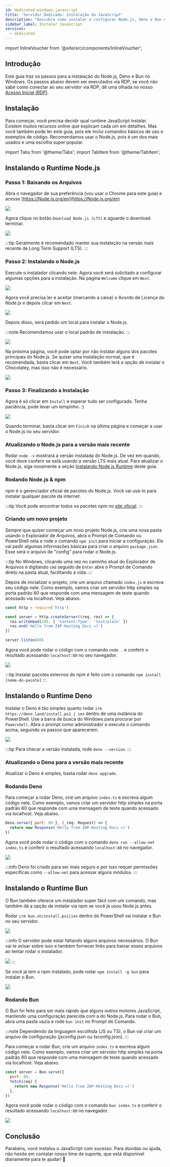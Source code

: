 ```yaml
---
id: dedicated-windows-javascript
title: 'Servidor Dedicado: Instalação do JavaScript'
description: "Descubra como instalar e configurar Node.js, Deno e Bun no Windows para rodar JavaScript de forma eficiente → Saiba mais agora"
sidebar_label: Instalar JavaScript
services:
  - dedicated
---
```


import InlineVoucher from '@site/src/components/InlineVoucher';

## Introdução

Este guia traz os passos para a instalação do Node.js, Deno e Bun no Windows. Os passos abaixo devem ser executados via RDP, se você não sabe como conectar ao seu servidor via RDP, dê uma olhada no nosso [Acesso Inicial (RDP)](vserver-windows-userdp.md).

<InlineVoucher />

## Instalação

Para começar, você precisa decidir qual runtime JavaScript instalar. Existem muitos recursos online que explicam cada um em detalhes. Mas você também pode ler este guia, pois ele inclui comandos básicos de uso e exemplos de código. Recomendamos usar o Node.js, pois é um dos mais usados e uma escolha super popular.

import Tabs from '@theme/Tabs';
import TabItem from '@theme/TabItem';

<Tabs>
<TabItem value="Node.js Runtime" label="Node.js" default>

## Instalando o Runtime Node.js

### Passo 1: Baixando os Arquivos
Abra o navegador de sua preferência (vou usar o Chrome para este guia) e acesse [https://Node.js.org/en](https://Node.js.org/en)

![](https://screensaver01.zap-hosting.com/index.php/s/FXEML6xiCedS7Nq/preview)

Agora clique no botão `Download Node.js (LTS)` e aguarde o download terminar.

![](https://screensaver01.zap-hosting.com/index.php/s/EwjMejMYykPCQRQ/preview)

:::tip
Geralmente é recomendado manter sua instalação na versão mais recente de Long Term Support (LTS).
:::

### Passo 2: Instalando o Node.js
Execute o instalador clicando nele. Agora você será solicitado a configurar algumas opções para a instalação. Na página `Welcome` clique em `Next`.

![](https://screensaver01.zap-hosting.com/index.php/s/4kZo7AFbMk58c2E/preview)

Agora você precisa ler e aceitar (marcando a caixa) o Acordo de Licença do Node.js e depois clicar em `Next`.

![](https://screensaver01.zap-hosting.com/index.php/s/sDNjGj7fCqHRFGp/preview)

Depois disso, será pedido um local para instalar o Node.js.

:::note
Recomendamos usar o local padrão de instalação.
:::

![](https://screensaver01.zap-hosting.com/index.php/s/L2wNRLFfEo3H6wn/preview)

Na próxima página, você pode optar por não instalar alguns dos pacotes principais do Node.js. Se quiser uma instalação normal, que é recomendada, basta clicar em `Next`. Você também terá a opção de instalar o Chocolatey, mas isso não é necessário.

![](https://screensaver01.zap-hosting.com/index.php/s/y6ssQbn2psE5sFt/preview)

### Passo 3: Finalizando a Instalação
Agora é só clicar em `Install` e esperar tudo ser configurado. Tenha paciência, pode levar um tempinho. :)

![](https://screensaver01.zap-hosting.com/index.php/s/Bdr4pfwS2HRoaS2/preview)

Quando terminar, basta clicar em `Finish` na última página e começar a usar o Node.js no seu servidor.

### Atualizando o Node.js para a versão mais recente

Rodar `node -v` mostrará a versão instalada do Node.js. De vez em quando, você deve conferir se está usando a versão LTS mais atual. Para atualizar o Node.js, siga novamente a seção [Instalando Node.js Runtime](dedicated-windows-javascript.md) deste guia.

### Rodando Node.js & npm

npm é o gerenciador oficial de pacotes do Node.js. Você vai usá-lo para instalar qualquer pacote da internet.

:::tip
Você pode encontrar todos os pacotes npm no [site oficial](https://www.npmjs.com/).
:::

### Criando um novo projeto

Sempre que quiser começar um novo projeto Node.js, crie uma nova pasta usando o Explorador de Arquivos, abra o Prompt de Comando ou PowerShell nela e rode o comando `npm init` para iniciar a configuração. Ele vai pedir algumas informações básicas para criar o arquivo `package.json`. Esse será o arquivo de "config" para rodar o Node.js.

:::tip
No Windows, clicando uma vez no caminho atual do Explorador de Arquivos e digitando `cmd` seguido de `Enter` abre o Prompt de Comando direto na pasta atual, facilitando a vida.
:::

Depois de inicializar o projeto, crie um arquivo chamado `index.js` e escreva seu código nele. Como exemplo, vamos criar um servidor http simples na porta padrão 80 que responde com uma mensagem de teste quando acessado via localhost. Veja abaixo.

```js
const http = require('http')

const server = http.createServer((req, res) => {
  res.writeHead(200, { 'Content-Type': 'text/plain' })
  res.end('Hello from ZAP-Hosting Docs =)')
})

server.listen(80)
```

Agora você pode rodar o código com o comando `node .` e conferir o resultado acessando `localhost:80` no seu navegador.

![](https://screensaver01.zap-hosting.com/index.php/s/kWRi9agrzkWc4rw/preview)

:::tip
Instalar pacotes externos do npm é feito com o comando `npm install [nome-do-pacote]`
:::

</TabItem>

<TabItem value="Deno Runtime" label="Deno" default>

## Instalando o Runtime Deno

Instalar o Deno é tão simples quanto rodar `irm https://deno.land/install.ps1 | iex` dentro de uma instância do PowerShell. Use a barra de busca do Windows para procurar por `Powershell`. Abra o prompt como administrador e execute o comando acima, seguindo os passos que aparecerem.

![](https://screensaver01.zap-hosting.com/index.php/s/jTdDo6c2Kx42o8B/preview)

:::tip
Para checar a versão instalada, rode `deno --version`.
:::

### Atualizando o Deno para a versão mais recente

Atualizar o Deno é simples, basta rodar `deno upgrade`.

### Rodando Deno

Para começar a rodar Deno, crie um arquivo `index.ts` e escreva algum código nele. Como exemplo, vamos criar um servidor http simples na porta padrão 80 que responde com uma mensagem de teste quando acessado via localhost. Veja abaixo.

```js
Deno.serve({ port: 80 }, (_req: Request) => {
  return new Response('Hello from ZAP-Hosting Docs =)')
})
```

Agora você pode rodar o código com o comando `deno run --allow-net index.ts` e conferir o resultado acessando `localhost:80` no navegador.

![](https://screensaver01.zap-hosting.com/index.php/s/rswYFXWM9D5grpS/preview)

:::info
Deno foi criado para ser mais seguro e por isso requer permissões específicas como `--allow-net` para acessar alguns módulos.
:::

</TabItem>

<TabItem value="Bun Runtime" label="Bun" default>

## Instalando o Runtime Bun

O Bun também oferece um instalador super fácil com um comando, mas também dá a opção de instalar via npm se você já usou Node.js antes.

<Tabs>
<TabItem value="command" label="Comando" default>

Rodar `irm bun.sh/install.ps1|iex` dentro do PowerShell vai instalar o Bun no seu servidor.

![](https://screensaver01.zap-hosting.com/index.php/s/65oooTQRGQPW8DS/preview)

:::info
O servidor pode estar faltando alguns arquivos necessários. O Bun vai te avisar sobre isso e também fornecer links para baixar esses arquivos ao tentar rodar o instalador.

![](https://screensaver01.zap-hosting.com/index.php/s/kZsc5DF3BAiQ2fF/preview)
:::

</TabItem>
<TabItem value="npm" label="npm">

Se você já tem o npm instalado, pode rodar `npm install -g bun` para instalar o Bun.

![](https://screensaver01.zap-hosting.com/index.php/s/cejbBAQdHxkrm2A/preview)

</TabItem>
</Tabs>

### Rodando Bun

O Bun foi feito para ser mais rápido que alguns outros motores JavaScript, mantendo uma configuração parecida com a do Node.js. Para rodar o Bun, abra uma pasta vazia e rode `bun init` no Prompt de Comando.

:::note
Dependendo da linguagem escolhida (JS ou TS), o Bun vai criar um arquivo de configuração (jsconfig.json ou tsconfig.json).
:::

Para começar a rodar Bun, crie um arquivo `index.ts` e escreva algum código nele. Como exemplo, vamos criar um servidor http simples na porta padrão 80 que responde com uma mensagem de teste quando acessado via localhost. Veja abaixo.

```js
const server = Bun.serve({
  port: 80,
  fetch(req) {
    return new Response('Hello from ZAP-Hosting Docs =)')
  },
})
```

Agora você pode rodar o código com o comando `bun index.ts` e conferir o resultado acessando `localhost:80` no navegador.

![](https://screensaver01.zap-hosting.com/index.php/s/oTco7F65bZbSGP9/preview)

</TabItem>
</Tabs>

## Conclusão

Parabéns, você instalou o JavaScript com sucesso. Para dúvidas ou ajuda, não hesite em contatar nosso time de suporte, que está disponível diariamente para te ajudar! 🙂




<InlineVoucher />